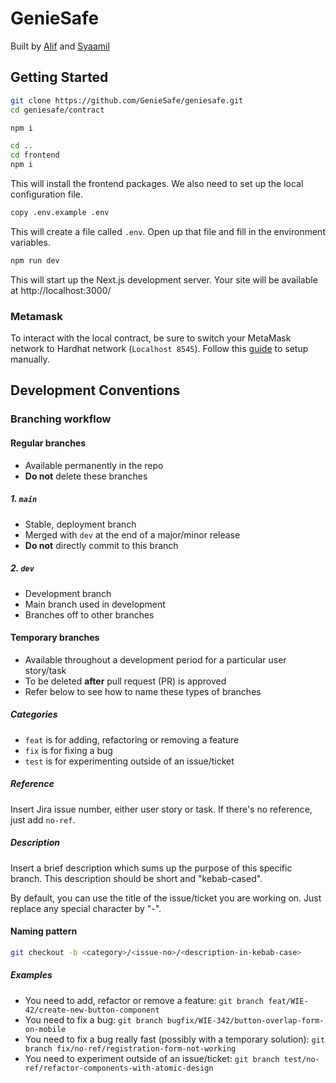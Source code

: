 # GenieSafe
Built by [Alif](https://github.com/alifmazli) and [Syaamil](https://github.com/escornbar)

## Getting Started

```bash
git clone https://github.com/GenieSafe/geniesafe.git
cd geniesafe/contract

npm i
```
```bash
cd ..
cd frontend
npm i
```

This will install the frontend packages. We also need to set up the local configuration file.

```bash
copy .env.example .env
```

This will create a file called `.env`. Open up that file and fill in the environment variables.

```bash
npm run dev
```

This will start up the Next.js development server. Your site will be available at http://localhost:3000/

### Metamask

To interact with the local contract, be sure to switch your MetaMask network to Hardhat network (`Localhost 8545`). Follow this [guide](https://medium.com/@kaishinaw/connecting-metamask-with-a-local-hardhat-network-7d8cea604dc6) to setup manually.

## Development Conventions

### Branching workflow

#### Regular branches

- Available permanently in the repo
- **Do not** delete these branches

##### 1. `main`

- Stable, deployment branch
- Merged with `dev` at the end of a major/minor release
- **Do not** directly commit to this branch

##### 2. `dev`

- Development branch
- Main branch used in development
- Branches off to other branches

#### Temporary branches

- Available throughout a development period for a particular user story/task
- To be deleted **after** pull request (PR) is approved
- Refer below to see how to name these types of branches

##### Categories

- `feat` is for adding, refactoring or removing a feature
- `fix` is for fixing a bug
- `test` is for experimenting outside of an issue/ticket

##### Reference

Insert Jira issue number, either user story or task. If there's no reference, just add `no-ref`.

##### Description

Insert a brief description which sums up the purpose of this specific branch. This description should be short and "kebab-cased".

By default, you can use the title of the issue/ticket you are working on. Just replace any special character by "-".

#### Naming pattern
```bash
git checkout -b <category>/<issue-no>/<description-in-kebab-case>
```

##### Examples

- You need to add, refactor or remove a feature: `git branch feat/WIE-42/create-new-button-component`
- You need to fix a bug: `git branch bugfix/WIE-342/button-overlap-form-on-mobile`
- You need to fix a bug really fast (possibly with a temporary solution): `git branch fix/no-ref/registration-form-not-working`
- You need to experiment outside of an issue/ticket: `git branch test/no-ref/refactor-components-with-atomic-design`
